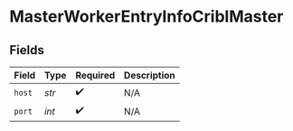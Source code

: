 # MasterWorkerEntryInfoCriblMaster


## Fields

| Field              | Type               | Required           | Description        |
| ------------------ | ------------------ | ------------------ | ------------------ |
| `host`             | *str*              | :heavy_check_mark: | N/A                |
| `port`             | *int*              | :heavy_check_mark: | N/A                |